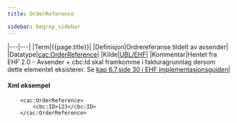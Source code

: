 ```yaml
---
title: OrderReference  

sidebar: begrep_sidebar
---
```


|---|---|
|Term|{{page.title}}|
|Definisjon|Ordrereferanse tildelt av avsender|
|Datatype|[cac:OrderReference](https://raw.githubusercontent.com/difi/VEFAvalidatorConf/master/STANDARD/common/xsd/UBL-2.1/xsd/common/UBL-CommonAggregateComponents-2.1.xsd)|
|Kilde|[UBL/EHF](https://github.com/difi/VEFAvalidatorConf/blob/master/STANDARD/EHFInvoice/2.0/guide/Implementeringsveileder%20EHF%20Fakturaprosess%20v20_NO.pdf)|
|Kommentar|Hentet fra EHF 2.0 - Avsender + cbc:Id skal framkomme i fakturagrunnlag dersom dette elementet eksisterer. Se [kap 6.7,side 30 i EHF implementasjonsguiden](https://github.com/difi/VEFAvalidatorConf/blob/master/STANDARD/EHFInvoice/2.0/guide/Implementeringsveileder%20EHF%20Fakturaprosess%20v20_NO.pdf)|

#### Xml eksempel

``` 
    <cac:OrderReference> 
        <cbc:ID>123</cbc:ID> 
    </cac:OrderReference>       
```
